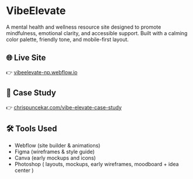 # VibeElevate

A mental health and wellness resource site designed to promote mindfulness, emotional clarity, and accessible support. Built with a calming color palette, friendly tone, and mobile-first layout.

## 🌐 Live Site
👉 [vibeelevate-np.webflow.io](https://vibeelevate-np.webflow.io)

## 📄 Case Study
👉 [chrispuncekar.com/vibe-elevate-case-study](https://chrispuncekar.com/vibe-elevate-case-study)

## 🛠️ Tools Used
- Webflow (site builder & animations)
- Figma (wireframes & style guide)
- Canva (early mockups and icons)
- Photoshop ( layouts, mockups, early wireframes, moodboard + idea center )
